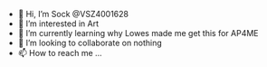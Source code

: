 - 👋 Hi, I’m Sock @VSZ4001628
- 👀 I’m interested in Art
- 🌱 I’m currently learning why Lowes made me get this for AP4ME
- 💞️ I’m looking to collaborate on nothing
- 📫 How to reach me ...

<!---
VSZ4001628/VSZ4001628 is a ✨ special ✨ repository because its `README.md` (this file) appears on your GitHub profile.
You can click the Preview link to take a look at your changes.
--->
